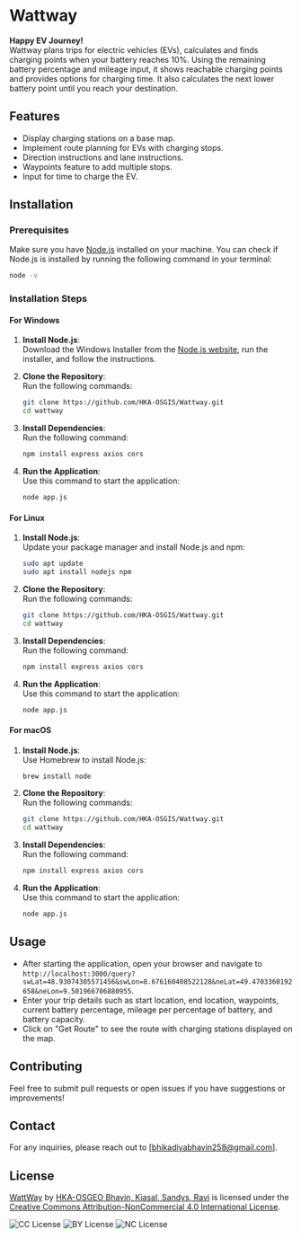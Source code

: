 # **Wattway**

**Happy EV Journey!**  
Wattway plans trips for electric vehicles (EVs), calculates and finds charging points when your battery reaches 10%. Using the remaining battery percentage and mileage input, it shows reachable charging points and provides options for charging time. It also calculates the next lower battery point until you reach your destination.

## **Features**
- Display charging stations on a base map.
- Implement route planning for EVs with charging stops.
- Direction instructions and lane instructions.
- Waypoints feature to add multiple stops.
- Input for time to charge the EV.

## **Installation**

### Prerequisites
Make sure you have [Node.js](https://nodejs.org/) installed on your machine. You can check if Node.js is installed by running the following command in your terminal:

```bash
node -v
```

### Installation Steps

#### For Windows
1. **Install Node.js**:  
   Download the Windows Installer from the [Node.js website](https://nodejs.org/), run the installer, and follow the instructions.

2. **Clone the Repository**:  
   Run the following commands:
   ```bash
   git clone https://github.com/HKA-OSGIS/Wattway.git
   cd wattway
   ```

3. **Install Dependencies**:  
   Run the following command:
   ```bash
   npm install express axios cors
   ```

4. **Run the Application**:  
   Use this command to start the application:
   ```bash
   node app.js
   ```

#### For Linux
1. **Install Node.js**:  
   Update your package manager and install Node.js and npm:
   ```bash
   sudo apt update
   sudo apt install nodejs npm
   ```

2. **Clone the Repository**:  
   Run the following commands:
   ```bash
   git clone https://github.com/HKA-OSGIS/Wattway.git
   cd wattway
   ```

3. **Install Dependencies**:  
   Run the following command:
   ```bash
   npm install express axios cors
   ```

4. **Run the Application**:  
   Use this command to start the application:
   ```bash
   node app.js
   ```

#### For macOS
1. **Install Node.js**:  
   Use Homebrew to install Node.js:
   ```bash
   brew install node
   ```

2. **Clone the Repository**:  
   Run the following commands:
   ```bash
   git clone https://github.com/HKA-OSGIS/Wattway.git
   cd wattway
   ```

3. **Install Dependencies**:  
   Run the following command:
   ```bash
   npm install express axios cors
   ```

4. **Run the Application**:  
   Use this command to start the application:
   ```bash
   node app.js
   ```

## **Usage**
- After starting the application, open your browser and navigate to `http://localhost:3000/query?swLat=48.93074305571456&swLon=8.676160408522128&neLat=49.4703360192658&neLon=9.501966706880955`.
- Enter your trip details such as start location, end location, waypoints, current battery percentage, mileage per percentage of battery, and battery capacity.
- Click on "Get Route" to see the route with charging stations displayed on the map.

## **Contributing**
Feel free to submit pull requests or open issues if you have suggestions or improvements!

## **Contact**
For any inquiries, please reach out to [bhikadiyabhavin258@gmail.com].

## License

[WattWay](https://github.com/HKA-OSGIS/Wattway) by [HKA-OSGEO Bhavin, Kiasal, Sandys, Ravi](https://github.com/bhikadiyabhavin) is licensed under the  
[Creative Commons Attribution-NonCommercial 4.0 International License](https://creativecommons.org/licenses/by-nc/4.0/?ref=chooser-v1).  

![CC License](https://mirrors.creativecommons.org/presskit/icons/cc.svg?ref=chooser-v1)
![BY License](https://mirrors.creativecommons.org/presskit/icons/by.svg?ref=chooser-v1)
![NC License](https://mirrors.creativecommons.org/presskit/icons/nc.svg?ref=chooser-v1)
